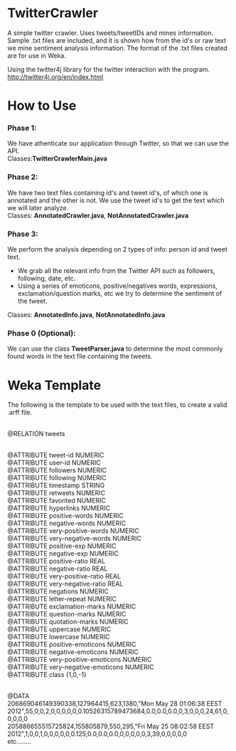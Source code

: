 TwitterCrawler
==============

A simple twitter crawler. Uses tweets/tweetIDs and mines information. Sample .txt files are included, and it is shown how from the id's or raw text we mine sentiment analysis information. The format of the .txt files created are for use in Weka.

Using the twitter4j library for the twitter interaction with the program. http://twitter4j.org/en/index.html



How to Use
===============

<h3>Phase 1:</h3>
We have athenticate our application through Twitter, so that we can use the API.<br>
Classes:<b>TwitterCrawlerMain.java</b>

<h3>Phase 2:</h3>
We have two text files containing id's and tweet id's, of which one is annotated and the other is not. We use the tweet id's  to get the text which we will later analyze.<br>
Classes: <b>AnnotatedCrawler.java</b>, <b>NotAnnotatedCrawler.java</b>

<h3>Phase 3:</h3>
We perform the analysis depending on 2 types of info: person id and tweet text.
<ul>
<li>We grab all the relevant info from the Twitter API such as followers, following, date, etc.</li>
<li>Using a series of emoticons, positive/negatives words, expressions, exclamation/question marks, etc we try to determine the sentiment of the tweet.</li>
</ul>
Classes: <b>AnnotatedInfo.java</b>, <b>NotAnnotatedInfo.java</b>

<h3>Phase 0 (Optional):</h3>
We can use the class <b>TweetParser.java</b> to determine the most commonly found words in the text file containing the tweets.


Weka Template
===============

The following is the template to be used with the text files, to create a valid .arff file.<br><br>


@RELATION tweets<br><br>

@ATTRIBUTE tweet-id NUMERIC<br>
@ATTRIBUTE user-id NUMERIC<br>
@ATTRIBUTE followers NUMERIC<br>
@ATTRIBUTE following NUMERIC<br>
@ATTRIBUTE timestamp STRING<br>
@ATTRIBUTE retweets NUMERIC<br>
@ATTRIBUTE favorited NUMERIC<br>
@ATTRIBUTE hyperlinks NUMERIC<br>
@ATTRIBUTE positive-words NUMERIC<br>
@ATTRIBUTE negative-words NUMERIC<br>
@ATTRIBUTE very-positive-words NUMERIC<br>
@ATTRIBUTE very-negative-words NUMERIC<br>
@ATTRIBUTE positive-exp NUMERIC<br>
@ATTRIBUTE negative-exp NUMERIC<br>
@ATTRIBUTE positive-ratio REAL<br>
@ATTRIBUTE negative-ratio REAL<br>
@ATTRIBUTE very-positive-ratio REAL<br>
@ATTRIBUTE very-negative-ratio REAL<br>
@ATTRIBUTE negations NUMERIC<br>
@ATTRIBUTE letter-repeat NUMERIC<br>
@ATTRIBUTE exclamation-marks NUMERIC<br>
@ATTRIBUTE question-marks NUMERIC<br>
@ATTRIBUTE quotation-marks NUMERIC<br>
@ATTRIBUTE uppercase NUMERIC<br>
@ATTRIBUTE lowercase NUMERIC<br>
@ATTRIBUTE positive-emoticons NUMERIC<br>
@ATTRIBUTE negative-emoticons NUMERIC<br>
@ATTRIBUTE very-positive-emoticons NUMERIC<br>
@ATTRIBUTE very-negative-emoticons NUMERIC<br>
@ATTRIBUTE class {1,0,-1}<br><br>

@DATA<br>
206869046149390338,127964415,623,1380,"Mon May 28 01:06:38 EEST 2012",55,0,0,2,0,0,0,0,0,0.10526315789473684,0.0,0.0,0.0,0,3,0,0,0,24,61,0,0,0,0,0<br>
205886655515725824,155805879,550,295,"Fri May 25 08:02:58 EEST 2012",1,0,0,1,0,0,0,0,0,0.125,0.0,0.0,0.0,0,0,0,0,0,3,39,0,0,0,0,0<br>
etc........



